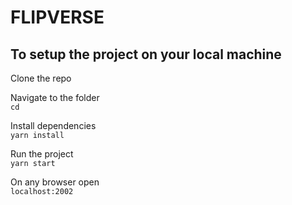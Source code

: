 # FLIPVERSE

## To setup the project on your local machine

Clone the repo

Navigate to the folder\
`cd `

Install dependencies\
`yarn install`

Run the project\
`yarn start`

On any browser open\
`localhost:2002`
